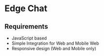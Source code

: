 # Edge Chat

## Requirements

* JavaScript based
* Simple Integration for Web and Mobile Web
* Responsive design (Web and Mobile only)
